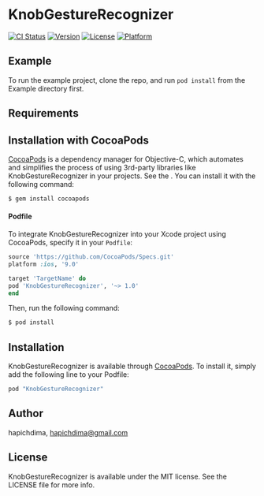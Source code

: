 # KnobGestureRecognizer

[![CI Status](http://img.shields.io/travis/hapichdima/KnobGestureRecognizer.svg?style=flat)](https://travis-ci.org/hapichdima/KnobGestureRecognizer)
[![Version](https://img.shields.io/cocoapods/v/KnobGestureRecognizer.svg?style=flat)](http://cocoapods.org/pods/KnobGestureRecognizer)
[![License](https://img.shields.io/cocoapods/l/KnobGestureRecognizer.svg?style=flat)](http://cocoapods.org/pods/KnobGestureRecognizer)
[![Platform](https://img.shields.io/cocoapods/p/KnobGestureRecognizer.svg?style=flat)](http://cocoapods.org/pods/KnobGestureRecognizer)

## Example

To run the example project, clone the repo, and run `pod install` from the Example directory first.

## Requirements

## Installation with CocoaPods

[CocoaPods](http://cocoapods.org) is a dependency manager for Objective-C, which automates and simplifies the process of using 3rd-party libraries like KnobGestureRecognizer in your projects. See the . You can install it with the following command:

```bash
$ gem install cocoapods
```
#### Podfile

To integrate KnobGestureRecognizer into your Xcode project using CocoaPods, specify it in your `Podfile`:

```ruby
source 'https://github.com/CocoaPods/Specs.git'
platform :ios, '9.0'

target 'TargetName' do
pod 'KnobGestureRecognizer', '~> 1.0'
end
```

Then, run the following command:

```bash
$ pod install
```


## Installation

KnobGestureRecognizer is available through [CocoaPods](http://cocoapods.org). To install
it, simply add the following line to your Podfile:

```ruby
pod "KnobGestureRecognizer"
```

## Author

hapichdima, hapichdima@gmail.com

## License

KnobGestureRecognizer is available under the MIT license. See the LICENSE file for more info.
